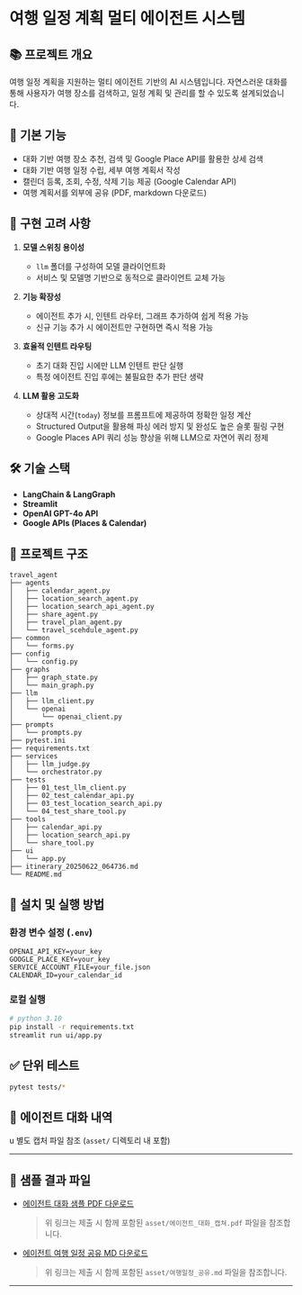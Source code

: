 # 여행 일정 계획 멀티 에이전트 시스템

## 📚 프로젝트 개요
여행 일정 계획을 지원하는 멀티 에이전트 기반의 AI 시스템입니다. 자연스러운 대화를 통해 사용자가 여행 장소를 검색하고, 일정 계획 및 관리를 할 수 있도록 설계되었습니다.

## 📌 기본 기능

- 대화 기반 여행 장소 추천, 검색 및 Google Place API를 활용한 상세 검색
- 대화 기반 여행 일정 수립, 세부 여행 계획서 작성
- 캘린더 등록, 조회, 수정, 삭제 기능 제공 (Google Calendar API)
- 여행 계획서를 외부에 공유 (PDF, markdown 다운로드)


## 🚀 구현 고려 사항

1. **모델 스위칭 용이성**

   - `llm` 폴더를 구성하여 모델 클라이언트화
   - 서비스 및 모델명 기반으로 동적으로 클라이언트 교체 가능

2. **기능 확장성**

   - 에이전트 추가 시, 인텐트 라우터, 그래프 추가하여 쉽게 적용 가능
   - 신규 기능 추가 시 에이전트만 구현하면 즉시 적용 가능

3. **효율적 인텐트 라우팅**

   - 초기 대화 진입 시에만 LLM 인텐트 판단 실행
   - 특정 에이전트 진입 후에는 불필요한 추가 판단 생략

4. **LLM 활용 고도화**

   - 상대적 시간(`today`) 정보를 프롬프트에 제공하여 정확한 일정 계산
   - Structured Output을 활용해 파싱 에러 방지 및 완성도 높은 슬롯 필링 구현
   - Google Places API 쿼리 성능 향상을 위해 LLM으로 자연어 쿼리 정제


## 🛠️ 기술 스택

- **LangChain & LangGraph**
- **Streamlit**
- **OpenAI GPT-4o API**
- **Google APIs (Places & Calendar)**

## 📁 프로젝트 구조

```
travel_agent
├── agents
│   ├── calendar_agent.py
│   ├── location_search_agent.py
│   ├── location_search_api_agent.py
│   ├── share_agent.py
│   ├── travel_plan_agent.py
│   └── travel_scehdule_agent.py
├── common
│   └── forms.py
├── config
│   └── config.py
├── graphs
│   ├── graph_state.py
│   └── main_graph.py
├── llm
│   ├── llm_client.py
│   └── openai
│       └── openai_client.py
├── prompts
│   └── prompts.py
├── pytest.ini
├── requirements.txt
├── services
│   ├── llm_judge.py
│   └── orchestrator.py
├── tests
│   ├── 01_test_llm_client.py
│   ├── 02_test_calendar_api.py
│   ├── 03_test_location_search_api.py
│   └── 04_test_share_tool.py
├── tools
│   ├── calendar_api.py
│   ├── location_search_api.py
│   └── share_tool.py
├── ui
│   └── app.py
├── itinerary_20250622_064736.md
└── README.md

```

## 🚩 설치 및 실행 방법

### 환경 변수 설정 (`.env`)

```dotenv
OPENAI_API_KEY=your_key
GOOGLE_PLACE_KEY=your_key
SERVICE_ACCOUNT_FILE=your_file.json
CALENDAR_ID=your_calendar_id
```

### 로컬 실행

```bash
# python 3.10
pip install -r requirements.txt
streamlit run ui/app.py
```

## ✅ 단위 테스트

```bash
pytest tests/*
```

## 📸 에이전트 대화 내역
u
별도 캡처 파일 참조 (`asset/` 디렉토리 내 포함)

---

## 📎 샘플 결과 파일

- [에이전트 대화 샘플 PDF 다운로드](asset/에이전트_대화_캡처.pdf)
   > 위 링크는 제출 시 함께 포함된 `asset/에이전트_대화_캡쳐.pdf` 파일을 참조합니다.
- [에이전트 여행 일정 공유 MD 다운로드](asset/여행일정_공유.md)
   > 위 링크는 제출 시 함께 포함된 `asset/여행일정_공유.md` 파일을 참조합니다.
---